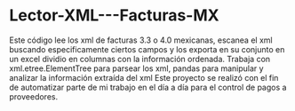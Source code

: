 # Lector-XML---Facturas-MX
Este código lee los xml de facturas 3.3 o 4.0 mexicanas, escanea el xml buscando especificamente ciertos campos y los exporta en su conjunto en un excel dividio en columnas con la información ordenada.
Trabaja con xml.etree.ElementTree para parsear los xml, pandas para manipular y analizar la información extraída del xml
Este proyecto se realizó con el fin de automatizar parte de mi trabajo en el día a día para el control de pagos a proveedores.
